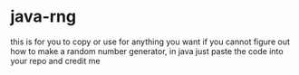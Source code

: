 # java-rng
this is for you to copy or use for anything you want if you cannot figure out how to make a random number generator, in java
just paste the code into your repo and credit me
